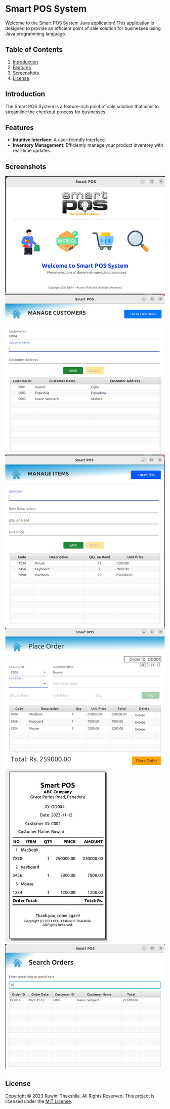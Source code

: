 # Smart POS System
Welcome to the Smart POS System Java application! This application is designed to provide an efficient point of sale solution for businesses using Java programming language.

## Table of Contents
1. [Introduction](#introduction)
2. [Features](#features)
3. [Screenshots](#screenshots)
4. [License](#license)

## Introduction
The Smart POS System is a feature-rich point of sale solution that aims to streamline the checkout process for businesses.

## Features
- **Intuitive Interface**: A user-friendly interface.
- **Inventory Management**: Efficiently manage your product inventory with real-time updates.

## Screenshots
![Home](/img/screenshots/mainForm.png)
![Manage customers](/img/screenshots/manageCustomers.png)
![Mange Items](/img/screenshots/manageItems.png)
![Place orders](/img/screenshots/placeOrders.png)
![POS Bill](/img/screenshots/posBill.png)
![Search Orders](/img/screenshots/searchOrders.png)

## License
Copyright &copy; 2023 Ruwini Thakshila. All Rights Reserved.
This project is licensed under the [MIT License](License.txt).

